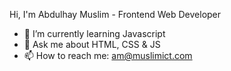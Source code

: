 Hi, I'm Abdulhay Muslim - Frontend Web Developer

- 🌱 I’m currently learning Javascript
- 💬 Ask me about HTML, CSS & JS
- 📫 How to reach me: am@muslimict.com

